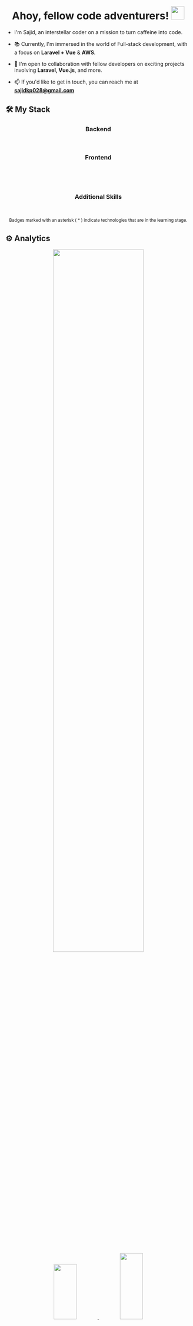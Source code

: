 <h1 align="center">Ahoy, fellow code adventurers! <img src="https://media.giphy.com/media/hvRJCLFzcasrR4ia7z/giphy.gif" width="36"></h1>
<p align='center'>
  
- I'm Sajid, an interstellar coder on a mission to turn caffeine into code.

- 📚 Currently, I'm immersed in the world of Full-stack development, with a focus on **Laravel + Vue** & **AWS**.

- 🤝 I'm open to collaboration with fellow developers on exciting projects involving **Laravel, Vue.js**, and more.

- 📫 If you'd like to get in touch, you can reach me at **sajidkp028@gmail.com**
</p>

## 🛠 My Stack

<h3 align="center">
  Backend
</h3>

<p align="center">

<img src="https://img.shields.io/badge/-Node.js-339933?logo=node.js&logoColor=white" alt="" />
<img src="https://img.shields.io/badge/-Express.js-000000?logo=express&logoColor=white" alt="" />
<img src="https://img.shields.io/badge/-Sequelize-52B0E7?logo=sequelize&logoColor=white" alt="" />
<img src="https://img.shields.io/badge/-MongoDB-47A248?logo=mongodb&logoColor=white" alt="" />
<img src="https://img.shields.io/badge/-Prisma-2D3748?logo=prisma&logoColor=white" alt="" />
<img src="https://img.shields.io/badge/-MySQL-4479A1?logo=mysql&logoColor=white" alt="" />
<img src="https://img.shields.io/badge/-NestJS*-E0234E?logo=nestjs&logoColor=white" alt="" />

<h3 align="center">
  Frontend
</h3>

<p align="center">
  <img src="https://img.shields.io/badge/-Sass-pink?logo=sass" alt="" />
    <img src="https://img.shields.io/badge/-Bootstrap-white?logo=bootstrap" alt="" />
   <img src="https://img.shields.io/badge/-Material%20UI-blue?logo=mui" alt="" />
  <img src="https://img.shields.io/badge/-Tailwind%20CSS-white?logo=tailwindcss" alt="" />
  <img src="https://img.shields.io/badge/-Ant%20Design-green?logo=antdesign" alt="" />
<img src="https://img.shields.io/badge/-WordPress-21759B?logo=wordpress&logoColor=white" alt="" />
</p>


<p align="center">
  <img src="https://img.shields.io/badge/-JavaScript-05122A?&logo=javascript" alt="" />
  <img src="https://img.shields.io/badge/-TypeScript-lightgray?logo=typescript" alt="" />
  <img src="https://img.shields.io/badge/-React-gray?logo=react" alt="" />
  <img src="https://img.shields.io/badge/-Next.js-black?logo=next.js" alt="" />
  <img src="https://img.shields.io/badge/-Redux%20-%23593d88.svg?logo=redux&logoColor=white" alt="" />
  <img src="https://img.shields.io/badge/-React%20Query-FF4154?logo=react%20query&logoColor=white" alt="" />
  <img src="https://img.shields.io/badge/-Zustand-purple?logo=zustand" alt="" />
</p>

</p>

<h3 align="center">
  Additional Skills
</h3>

<p align="center">
  <img src="https://img.shields.io/badge/-Unit%20Testing-8A2BE2" alt="" />
  <img src="https://img.shields.io/badge/-Jest-%23C21325?flat&logo=jest&logoColor=white" alt="" />
  <img src="https://img.shields.io/badge/-Cypress-%23E33332?flat&logo=cypress&logoColor=white" alt="" />
  <img src="https://img.shields.io/badge/-GraphQL-pink?logo=graphql" alt="" />
  <img src="https://img.shields.io/badge/-Docker-05122A?style=flat&logo=Docker" alt="" />
<img src="https://img.shields.io/badge/-AWS*-232F3E?logo=amazon-aws&logoColor=white" alt="" />
<img src="https://img.shields.io/badge/-Firebase-FFCA28?logo=firebase&logoColor=white" alt="" />
<img src="https://img.shields.io/badge/-GitHub%20Actions-2088FF?logo=github-actions&logoColor=white" alt="" />
<img src="https://img.shields.io/badge/-Vercel-000000?logo=vercel&logoColor=white" alt="" />
</p>

<p align="center"> 
<sup>Badges marked with an asterisk ( * ) indicate technologies that are in the learning stage.</sup>
</p>

## ⚙️ Analytics

<p align="center" style="margin:auto">
<a href="https://github.com/sajidgul">
  <img  src="https://github-readme-streak-stats.herokuapp.com/?user=sajidgul&theme=algolia" width="70%">
  <img src="https://github-readme-stats-eight-theta.vercel.app/api/top-langs/?username=sajidgul&layout=compact&langs_count=8&theme=algolia" width="35%" height="150em"/>
  <img src="https://github-readme-stats-eight-theta.vercel.app/api?username=sajidgul&show_icons=true&theme=algolia&include_all_commits=true&count_private=true" width="35%"     
       height="180em"/> 
</a>

